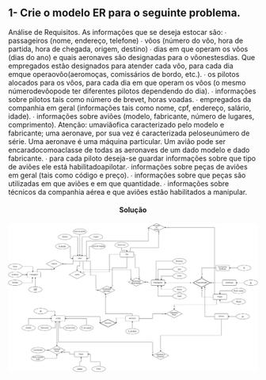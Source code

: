 ## 1- Crie o modelo ER para o seguinte problema.
Análise de Requisitos. As informações que se deseja estocar são: 
∙ passageiros (nome, endereço, telefone) 
∙ vôos (número do vôo, hora de partida, hora de chegada, origem, destino) 
∙ dias em que operam os vôos (dias do ano) e quais aeronaves são designadas para o vôonestesdias. Que empregados estão designados para atender cada vôo, para cada dia emque operaovôo(aeromoças, comissários de bordo, etc.). 
∙ os pilotos alocados para os vôos, para cada dia em que operam os vôos (o mesmo númerodevôopode ter diferentes pilotos dependendo do dia). 
∙ informações sobre pilotos tais como número de brevet, horas voadas. 
∙ empregados da companhia em geral (informações tais como nome, cpf, endereço, salário, idade). ∙ informações sobre aviões (modelo, fabricante, número de lugares, comprimento). Atenção: umaviãofica caracterizado pelo modelo e fabricante; uma aeronave, por sua vez é caracterizada peloseunúmero de série. Uma aeronave é uma máquina particular. Um avião pode ser encaradocomoaclasse de todas as aeronaves de um dado modelo e dado fabricante. 
∙ para cada piloto deseja-se guardar informações sobre que tipo de aviões ele está habilitadoapilotar.∙ informações sobre peças de aviões em geral (tais como código e preço). 
∙ informações sobre que peças são utilizadas em que aviões e em que quantidade. ∙ informações sobre técnicos da companhia aérea e que aviões estão habilitados a manipular. 

<h4 align="center" color="red"> Solução </h4>
<img src="https://github.com/LucianoSabino/Banco-de-Dados/blob/main/Lista_3/Fotos/Q1.drawio.png?raw=true">
